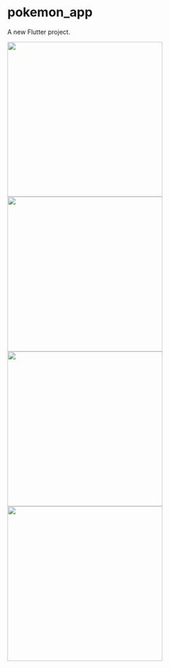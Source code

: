 # pokemon_app

A new Flutter project.


<img src="https://user-images.githubusercontent.com/59209205/192833277-621795dc-ab52-4cf4-bc29-282882ced06a.png"  height="350">
<img src="https://user-images.githubusercontent.com/59209205/192833284-e9a6ebb3-f0bb-4f9c-85aa-699ae8a2d8d6.png"  height="350">
<img src="https://user-images.githubusercontent.com/59209205/192833286-64d1c65a-d849-4340-a4ea-66c73bfc4848.png"  width="350" >
<img src="https://user-images.githubusercontent.com/59209205/192833288-ccf958e1-4564-4f4d-8072-b5e75d1147b5.png"  width="350">




